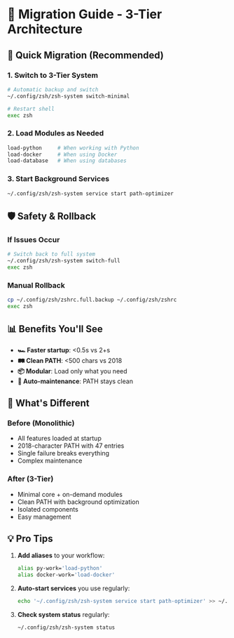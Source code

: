 # 🔄 Migration Guide - 3-Tier Architecture

## 🚀 **Quick Migration (Recommended)**

### **1. Switch to 3-Tier System**
```bash
# Automatic backup and switch
~/.config/zsh/zsh-system switch-minimal

# Restart shell
exec zsh
```

### **2. Load Modules as Needed**
```bash
load-python     # When working with Python
load-docker     # When using Docker
load-database   # When using databases
```

### **3. Start Background Services**
```bash
~/.config/zsh/zsh-system service start path-optimizer
```

## 🛡️ **Safety & Rollback**

### **If Issues Occur**
```bash
# Switch back to full system
~/.config/zsh/zsh-system switch-full
exec zsh
```

### **Manual Rollback**
```bash
cp ~/.config/zsh/zshrc.full.backup ~/.config/zsh/zshrc
exec zsh
```

## 📊 **Benefits You'll See**

- **🏎️ Faster startup**: <0.5s vs 2+s
- **🛤️ Clean PATH**: <500 chars vs 2018
- **📦 Modular**: Load only what you need
- **🔧 Auto-maintenance**: PATH stays clean

## 🎯 **What's Different**

### **Before (Monolithic)**
- All features loaded at startup
- 2018-character PATH with 47 entries
- Single failure breaks everything
- Complex maintenance

### **After (3-Tier)**
- Minimal core + on-demand modules
- Clean PATH with background optimization
- Isolated components
- Easy management

## 💡 **Pro Tips**

1. **Add aliases** to your workflow:
   ```bash
   alias py-work='load-python'
   alias docker-work='load-docker'
   ```

2. **Auto-start services** you use regularly:
   ```bash
   echo '~/.config/zsh/zsh-system service start path-optimizer' >> ~/.zprofile
   ```

3. **Check system status** regularly:
   ```bash
   ~/.config/zsh/zsh-system status
   ```